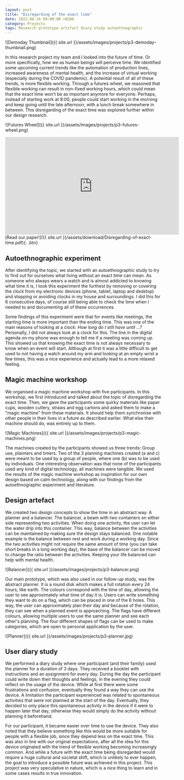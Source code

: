 ```yaml
---
layout: post
title: "Disregarding of the exact time"
date: 2022-06-16 09:00:00 +0200
category: Projects
tags: Research prototype artifact diary study autoethnographic
---
```


![Demoday Thumbnail]({{ site.url }}/assets/images/projects/p3-demoday-thumbnail.png)

In this research project my team and I looked into the future of time. Or more specifically, how we as human beings will perceive time. We identified some upcoming current trends like the automation of production lines, increased awareness of mental health, and the increase of virtual working (especially during the COVID pandemic). A potential result of all of these trends, is more flexible working. Through a futures wheel, we reasoned that flexible working can result in non-fixed working hours, which could mean that the exact time won't be as important anymore for everyone. Perhaps, instead of starting work at 8:00, people could start working in the morning and keep going until the late afternoon, with a lunch break somewhere in between. This disregarding of the exact time was explored further within our design research. 

![Futures Wheel]({{ site.url }}/assets/images/projects/p3-futures-wheel.png)

<iframe width="560" height="315" src="https://www.youtube-nocookie.com/embed/NAewCEz69X4" title="YouTube video player" frameborder="0" allow="accelerometer; autoplay; clipboard-write; encrypted-media; gyroscope; picture-in-picture; web-share" allowfullscreen></iframe>

<br />
[Read our paper!]({{ site.url }}/assets/download/Disregarding-of-exact-time.pdf){: .btn}

## Autoethnographic experiment
After identifying the topic, we started with an autoethnographic study to try to find out for ourselves what living without an exact time can mean. As someone who always wears a watch and is almost addicted to knowing what time it is, I took this experiment the furthest by removing or covering the clock from my electronic devices (phone, tablet, laptop and desktop) and stopping or avoiding clocks in my house and surroundings. I did this for 6 consecutive days, of course still being able to check the time when I needed to and documenting all of these occurrences. 

Some findings of this experiment were that for events like meetings, the starting time is more important than the ending time. This was one of the main reasons of looking at a clock: *How long do I still have until ...?* Personally, I did not always look at a clock for this. The line in the digital agenda on my phone was enough to tell me if a meeting was coming up. This showed us that knowing the exact time is not always necessary to know when an event will start. Although at first it was a little difficult to get used to not having a watch around my arm and looking at an empty wrist a few times, this was a nice experience and actually lead to a more relaxed feeling. 

## Magic machine workshop
We organised a magic machine workshop with five participants. In this workshop, we first introduced and talked about the topic of disregarding the exact time. Then, we gave the participants some quirky materials like paper cups, wooden cutlery, straws and egg cartons and asked them to make a "magic machine" from these materials. It should help them synchronise with other people in their lives in a future as described earlier. What else their machine should do, was entirely up to them.

![Magic Machines]({{ site.url }}/assets/images/projects/p3-magic-machines.png)

The machines created by the participants showed us three trends: Group use, planners and timers. Two of the 3 planning machines created (a and c) were meant to be used by a group of people, where one (b) was to be used by individuals. One interesting observation was that none of the participants used any kind of digital technology, all machines were tangible. We used the results of the magic machine workshop as inspiration for our own design based on calm technology, along with our findings from the autoethnographic experiment and literature. 

## Design artefact
We created two design concepts to show the time in an abstract way: A planner and a balancer. The balancer, a beam with two containers on either side representing two activities. When doing one activity, the user can let the water drip into this container. This way, balance between the activities can be maintained by making sure the design stays balanced. One notable example is the balance between rest and work during a working day. Since the two activities might not require the same amount of time (you can take short breaks in a long working day), the base of the balancer can be moved to change the ratio between the activities. Keeping your life balanced can help with mental health. 

![Balancer]({{ site.url }}/assets/images/projects/p3-balancer.png)

Our main prototype, which was also used in our follow-up study, was the abstract planner. It is a round disk which makes a full rotation every 24 hours, like earth. The colours correspond with the time of day, allowing the user to see approximately what time of day it is. Users can write something they want to do on a flag, which can be placed in one of the 6 holes. This way, the user can approximately plan their day and because of the rotation, they can see when a planned event is approaching. The flags have different colours, allowing multiple users to use the same planner and see each other's planning. The four different shapes of flags can be used to make categories, which are open to personal application by the user.

![Planner]({{ site.url }}/assets/images/projects/p3-planner.jpg)

## User diary study
We performed a diary study where one participant (and their family) used the planner for a duration of 3 days. They received a booklet with instructions and an assignment for every day. During the day the participant could write down their thoughts and feelings, in the evening they could reflect on the usage of the device. While at first there were some frustrations and confusion, eventually they found a way they can use the device. A limitation the participant experienced was related to spontaneous activities that were not planned at the start of the day. Eventually, they decided to only place this spontaneous activity in the device if it were to happen later that day, otherwise they would simply do the activity without planning it beforehand. 

For our participant, it became easier over time to use the device. They also noted that they believe something like this would be more suitable for people with a flexible job, since they depend less on the exact time. This was also in line with our original expectations, after all the idea for this device originated with the trend of flexible working becoming increasingly common. And while a future with the exact time being disregarded would require a huge cultural and societal shift, which is unlikely to ever happen, the goal to introduce a possible future was achieved in this project. This project was very speculative in nature, which is a nice thing to learn and in some cases results in true innovation.